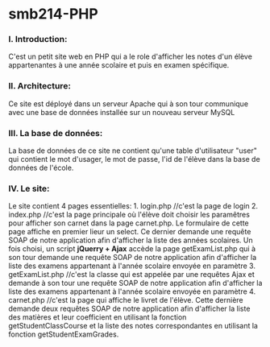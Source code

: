 smb214-PHP
==========

<h3>I. Introduction:</h3>
C'est un petit site web en PHP qui a le role d'afficher les notes d'un élève appartenantes à une année scolaire et puis en examen spécifique.

<h3>II. Architecture:</h3>
Ce site est déployé dans un serveur Apache qui à son tour communique avec une base de données installée sur un nouveau serveur MySQL

<h3>III. La base de données:</h3>
La base de données de ce site ne contient qu'une table d'utilisateur "user" qui contient le mot d'usager, le mot de passe, l'id de l'élève dans la base de données de l'école.

<h3>IV. Le site:</h3>
Le site contient 4 pages essentielles:
  1.  login.php //c'est la page de login
  2.  index.php //c'est la page principale où l'élève doit choisir les paramêtres pour afficher son carnet dans la page         carnet.php.
      Le formulaire de cette page affiche en premier lieur un select. Ce dernier demande une requête SOAP de notre              application afin d'afficher la liste des années scolaires.
      Un fois choisi, un script <b>jQuerry + Ajax</b> accède la page getExamList.php qui à son tour demande une requête         SOAP de notre application afin d'afficher la liste des examens appartenant à l'année scolaire envoyée en paramètre
  3.  getExamList.php //c'est la classe qui est appelée par une requêtes Ajax et demande à son tour une requête                 SOAP de notre application afin d'afficher la liste des examens appartenant à l'année scolaire envoyée en paramètre
  4.  carnet.php //c'est la page qui affiche le livret de l'élève.
      Cette dernière demande deux requêtes SOAP de notre application afin d'afficher la liste des matières et leur              coefficient en utilisant la fonction getStudentClassCourse et la liste des notes correspondantes en utilisant la          fonction getStudentExamGrades.
